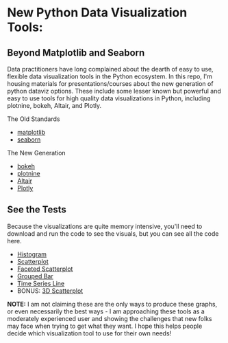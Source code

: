 # New Python Data Visualization Tools: 
## Beyond Matplotlib and Seaborn

Data practitioners have long complained about the dearth of easy to use, flexible data visualization tools in the Python ecosystem. In this repo, I'm housing materials for presentations/courses about the new generation of python dataviz options. These include some lesser known but powerful and easy to use tools for high quality data visualizations in Python, including plotnine, bokeh, Altair, and Plotly. 

The Old Standards
* [matplotlib](https://matplotlib.org/)
* [seaborn](https://seaborn.pydata.org/)

The New Generation
* [bokeh](https://docs.bokeh.org/en/latest/index.html)
* [plotnine](https://plotnine.readthedocs.io/en/stable/)
* [Altair](https://altair-viz.github.io/)
* [Plotly](https://plotly.com/python/)


## See the Tests

Because the visualizations are quite memory intensive, you'll need to download and run the code to see the visuals, but you can see all the code here.

* [Histogram](histogram.ipynb)
* [Scatterplot](scatter.ipynb)
* [Faceted Scatterplot](facets.ipynb)
* [Grouped Bar](groupbar.ipynb)
* [Time Series Line](timeline.ipynb)
* BONUS: [3D Scatterplot](scatter3d.ipynb)

**NOTE:** I am not claiming these are the only ways to produce these graphs, or even necessarily the best ways - I am approaching these tools as a moderately experienced user and showing the challenges that new folks may face when trying to get what they want. I hope this helps people decide which visualization tool to use for their own needs!
